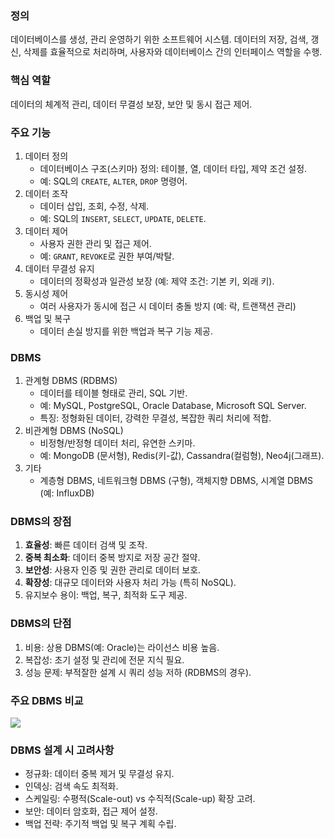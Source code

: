
### 정의

데이터베이스를 생성, 관리 운영하기 위한 소프트웨어 시스템. 데이터의 저장, 검색, 갱신, 삭제를 효율적으로 처리하며, 사용자와 데이터베이스 간의 인터페이스 역할을 수행.

### 핵심 역할

데이터의 체계적 관리, 데이터 무결성 보장, 보안 및 동시 접근 제어.

### 주요 기능

1. 데이터 정의
	- 데이터베이스 구조(스키마) 정의: 테이블, 열, 데이터 타입, 제약 조건 설정.
	- 예: SQL의 `CREATE`, `ALTER`, `DROP` 명령어.
2. 데이터 조작
	- 데이터 삽입, 조회, 수정, 삭제.
	- 예: SQL의 `INSERT`, `SELECT`, `UPDATE`, `DELETE`.
3. 데이터 제어
	- 사용자 권한 관리 및 접근 제어.
	- 예: `GRANT`, `REVOKE`로 권한 부여/박탈.
4. 데이터 무결성 유지
	- 데이터의 정확성과 일관성 보장 (예: 제약 조건: 기본 키, 외래 키).
5. 동시성 제어
	- 여러 사용자가 동시에 접근 시 데이터 충돌 방지 (예: 락, 트랜잭션 관리)
6. 백업 및 복구
	- 데이터 손실 방지를 위한 백업과 복구 기능 제공.

### DBMS

1. 관계형 DBMS (RDBMS)
	- 데이터를 테이블 형태로 관리, SQL 기반.
	- 예: MySQL, PostgreSQL, Oracle Database, Microsoft SQL Server.
	- 특징: 정형화된 데이터, 강력한 무결성, 복잡한 쿼리 처리에 적합.
2. 비관계형 DBMS (NoSQL)
	- 비정형/반정형 데이터 처리, 유연한 스키마.
	- 예: MongoDB (문서형), Redis(키-값), Cassandra(컬럼형), Neo4j(그래프).
3. 기타
	- 계층형 DBMS, 네트워크형 DBMS (구형), 객체지향 DBMS, 시계열 DBMS (예: InfluxDB)

### DBMS의 장점

1. **효율성**: 빠른 데이터 검색 및 조작.
2. **중복 최소화**: 데이터 중복 방지로 저장 공간 절약.
3. **보안성**: 사용자 인증 및 권한 관리로 데이터 보호.
4. **확장성**: 대규모 데이터와 사용자 처리 가능 (특히 NoSQL).
5. 유지보수 용이: 백업, 복구, 최적화 도구 제공.

### DBMS의 단점

1. 비용: 상용 DBMS(예: Oracle)는 라이선스 비용 높음.
2. 복잡성: 초기 설정 및 관리에 전문 지식 필요.
3. 성능 문제: 부적잘한 설계 시 쿼리 성능 저하 (RDBMS의 경우).

### 주요 DBMS 비교

![](https://i.imgur.com/3zGnjqv.png)

### DBMS 설계 시 고려사항

- 정규화: 데이터 중복 제거 및 무결성 유지.
- 인덱싱: 검색 속도 최적화.
- 스케일링: 수평적(Scale-out) vs 수직적(Scale-up) 확장 고려.
- 보안: 데이터 암호화, 접근 제어 설정.
- 백업 전략: 주기적 백업 및 복구 계획 수립.
